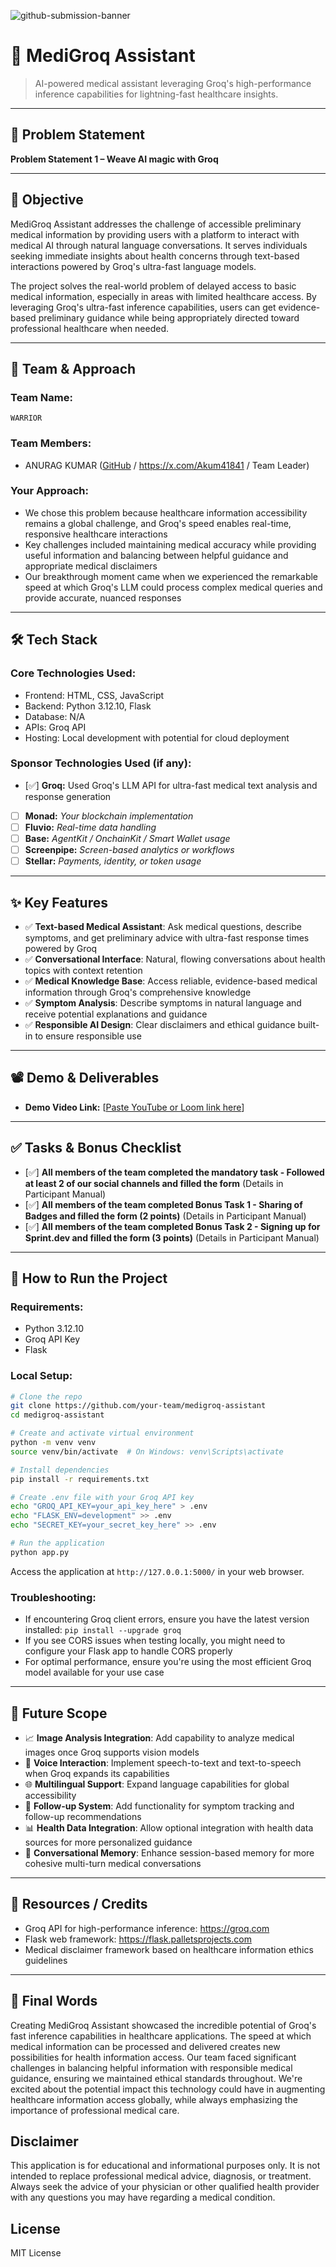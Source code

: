 ![github-submission-banner](https://github.com/user-attachments/assets/a1493b84-e4e2-456e-a791-ce35ee2bcf2f)

# 🚀 MediGroq Assistant

> AI-powered medical assistant leveraging Groq's high-performance inference capabilities for lightning-fast healthcare insights.

---

## 📌 Problem Statement

**Problem Statement 1 – Weave AI magic with Groq**

---

## 🎯 Objective

MediGroq Assistant addresses the challenge of accessible preliminary medical information by providing users with a platform to interact with medical AI through natural language conversations. It serves individuals seeking immediate insights about health concerns through text-based interactions powered by Groq's ultra-fast language models.

The project solves the real-world problem of delayed access to basic medical information, especially in areas with limited healthcare access. By leveraging Groq's ultra-fast inference capabilities, users can get evidence-based preliminary guidance while being appropriately directed toward professional healthcare when needed.

---

## 🧠 Team & Approach

### Team Name:  
`WARRIOR`

### Team Members:  
- ANURAG KUMAR ([GitHub](https://github.com/AnuragKumarGIT) / https://x.com/Akum41841 / Team Leader)  


### Your Approach:  
- We chose this problem because healthcare information accessibility remains a global challenge, and Groq's speed enables real-time, responsive healthcare interactions
- Key challenges included maintaining medical accuracy while providing useful information and balancing between helpful guidance and appropriate medical disclaimers
- Our breakthrough moment came when we experienced the remarkable speed at which Groq's LLM could process complex medical queries and provide accurate, nuanced responses

---

## 🛠️ Tech Stack

### Core Technologies Used:
- Frontend: HTML, CSS, JavaScript
- Backend: Python 3.12.10, Flask
- Database: N/A 
- APIs: Groq API
- Hosting: Local development with potential for cloud deployment

### Sponsor Technologies Used (if any):
- [✅] **Groq:** Used Groq's LLM API for ultra-fast medical text analysis and response generation
- [ ] **Monad:** _Your blockchain implementation_  
- [ ] **Fluvio:** _Real-time data handling_  
- [ ] **Base:** _AgentKit / OnchainKit / Smart Wallet usage_  
- [ ] **Screenpipe:** _Screen-based analytics or workflows_  
- [ ] **Stellar:** _Payments, identity, or token usage_

---

## ✨ Key Features

- ✅ **Text-based Medical Assistant**: Ask medical questions, describe symptoms, and get preliminary advice with ultra-fast response times powered by Groq
- ✅ **Conversational Interface**: Natural, flowing conversations about health topics with context retention
- ✅ **Medical Knowledge Base**: Access reliable, evidence-based medical information through Groq's comprehensive knowledge
- ✅ **Symptom Analysis**: Describe symptoms in natural language and receive potential explanations and guidance
- ✅ **Responsible AI Design**: Clear disclaimers and ethical guidance built-in to ensure responsible use

---

## 📽️ Demo & Deliverables

- **Demo Video Link:** [[Paste YouTube or Loom link here](https://youtu.be/HW4giUddpAE)]   

---

## ✅ Tasks & Bonus Checklist

- [✅] **All members of the team completed the mandatory task - Followed at least 2 of our social channels and filled the form** (Details in Participant Manual)  
- [✅] **All members of the team completed Bonus Task 1 - Sharing of Badges and filled the form (2 points)**  (Details in Participant Manual)
- [✅] **All members of the team completed Bonus Task 2 - Signing up for Sprint.dev and filled the form (3 points)**  (Details in Participant Manual)

---

## 🧪 How to Run the Project

### Requirements:
- Python 3.12.10
- Groq API Key
- Flask

### Local Setup:
```bash
# Clone the repo
git clone https://github.com/your-team/medigroq-assistant
cd medigroq-assistant

# Create and activate virtual environment
python -m venv venv
source venv/bin/activate  # On Windows: venv\Scripts\activate

# Install dependencies
pip install -r requirements.txt

# Create .env file with your Groq API key
echo "GROQ_API_KEY=your_api_key_here" > .env
echo "FLASK_ENV=development" >> .env
echo "SECRET_KEY=your_secret_key_here" >> .env

# Run the application
python app.py
```

Access the application at `http://127.0.0.1:5000/` in your web browser.

### Troubleshooting:
- If encountering Groq client errors, ensure you have the latest version installed: `pip install --upgrade groq`
- If you see CORS issues when testing locally, you might need to configure your Flask app to handle CORS properly
- For optimal performance, ensure you're using the most efficient Groq model available for your use case

---

## 🧬 Future Scope

- 📈 **Image Analysis Integration**: Add capability to analyze medical images once Groq supports vision models  
- 🎤 **Voice Interaction**: Implement speech-to-text and text-to-speech when Groq expands its capabilities  
- 🌐 **Multilingual Support**: Expand language capabilities for global accessibility  
- 🔄 **Follow-up System**: Add functionality for symptom tracking and follow-up recommendations  
- 📊 **Health Data Integration**: Allow optional integration with health data sources for more personalized guidance
- 🤖 **Conversational Memory**: Enhance session-based memory for more cohesive multi-turn medical conversations

---

## 📎 Resources / Credits

- Groq API for high-performance inference: https://groq.com
- Flask web framework: https://flask.palletsprojects.com
- Medical disclaimer framework based on healthcare information ethics guidelines

---

## 🏁 Final Words

Creating MediGroq Assistant showcased the incredible potential of Groq's fast inference capabilities in healthcare applications. The speed at which medical information can be processed and delivered creates new possibilities for health information access. Our team faced significant challenges in balancing helpful information with responsible medical guidance, ensuring we maintained ethical standards throughout. We're excited about the potential impact this technology could have in augmenting healthcare information access globally, while always emphasizing the importance of professional medical care.

## Disclaimer

This application is for educational and informational purposes only. It is not intended to replace professional medical advice, diagnosis, or treatment. Always seek the advice of your physician or other qualified health provider with any questions you may have regarding a medical condition.

## License

MIT License

